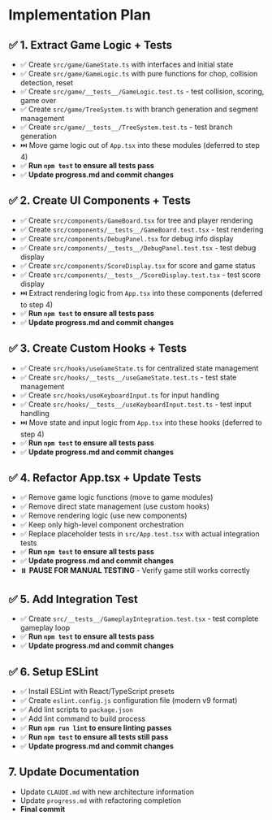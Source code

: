 # Implementation Plan

## ✅ 1. Extract Game Logic + Tests
- ✅ Create `src/game/GameState.ts` with interfaces and initial state
- ✅ Create `src/game/GameLogic.ts` with pure functions for chop, collision detection, reset
- ✅ Create `src/game/__tests__/GameLogic.test.ts` - test collision, scoring, game over
- ✅ Create `src/game/TreeSystem.ts` with branch generation and segment management
- ✅ Create `src/game/__tests__/TreeSystem.test.ts` - test branch generation
- ⏭️ Move game logic out of `App.tsx` into these modules (deferred to step 4)
- ✅ **Run `npm test` to ensure all tests pass**
- ✅ **Update progress.md and commit changes**

## ✅ 2. Create UI Components + Tests
- ✅ Create `src/components/GameBoard.tsx` for tree and player rendering
- ✅ Create `src/components/__tests__/GameBoard.test.tsx` - test rendering
- ✅ Create `src/components/DebugPanel.tsx` for debug info display
- ✅ Create `src/components/__tests__/DebugPanel.test.tsx` - test debug display
- ✅ Create `src/components/ScoreDisplay.tsx` for score and game status
- ✅ Create `src/components/__tests__/ScoreDisplay.test.tsx` - test score display
- ⏭️ Extract rendering logic from `App.tsx` into these components (deferred to step 4)
- ✅ **Run `npm test` to ensure all tests pass**
- ✅ **Update progress.md and commit changes**

## ✅ 3. Create Custom Hooks + Tests
- ✅ Create `src/hooks/useGameState.ts` for centralized state management
- ✅ Create `src/hooks/__tests__/useGameState.test.ts` - test state management
- ✅ Create `src/hooks/useKeyboardInput.ts` for input handling
- ✅ Create `src/hooks/__tests__/useKeyboardInput.test.ts` - test input handling
- ⏭️ Move state and input logic from `App.tsx` into these hooks (deferred to step 4)
- ✅ **Run `npm test` to ensure all tests pass**
- ✅ **Update progress.md and commit changes**

## ✅ 4. Refactor App.tsx + Update Tests
- ✅ Remove game logic functions (move to game modules)
- ✅ Remove direct state management (use custom hooks)
- ✅ Remove rendering logic (use new components)
- ✅ Keep only high-level component orchestration
- ✅ Replace placeholder tests in `src/App.test.tsx` with actual integration tests
- ✅ **Run `npm test` to ensure all tests pass**
- ✅ **Update progress.md and commit changes**
- ⏸️ **PAUSE FOR MANUAL TESTING** - Verify game still works correctly

## ✅ 5. Add Integration Test
- ✅ Create `src/__tests__/GameplayIntegration.test.tsx` - test complete gameplay loop
- ✅ **Run `npm test` to ensure all tests pass**
- ✅ **Update progress.md and commit changes**

## ✅ 6. Setup ESLint
- ✅ Install ESLint with React/TypeScript presets
- ✅ Create `eslint.config.js` configuration file (modern v9 format)
- ✅ Add lint scripts to `package.json`
- ✅ Add lint command to build process
- ✅ **Run `npm run lint` to ensure linting passes**
- ✅ **Run `npm test` to ensure all tests still pass**
- ✅ **Update progress.md and commit changes**

## 7. Update Documentation
- Update `CLAUDE.md` with new architecture information
- Update `progress.md` with refactoring completion
- **Final commit**
